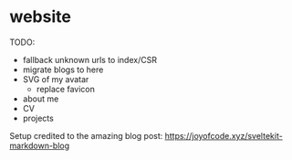 # website

TODO:

- fallback unknown urls to index/CSR
- migrate blogs to here
- SVG of my avatar
  - replace favicon
- about me
- CV
- projects

Setup credited to the amazing blog post: https://joyofcode.xyz/sveltekit-markdown-blog
